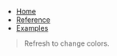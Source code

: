 <!-- docs/_sidebar.md -->


* [Home](/main.md)
* [Reference](reference/api-readme.md)
* [Examples](examples/index.md)




> Refresh to change colors.